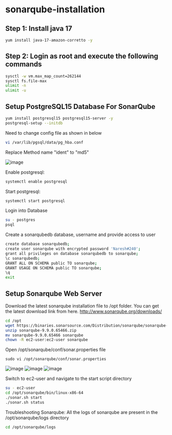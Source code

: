 # sonarqube-installation

## Step 1: Install java 17

```bash
yum install java-17-amazon-corretto -y
```

## Step 2: Login as root and execute the following commands

```bash
sysctl -w vm.max_map_count=262144
sysctl fs.file-max
ulimit -n
ulimit -u
```

## Setup PostgreSQL15 Database For SonarQube

```bash
yum install postgresql15 postgresql15-server -y
postgresql-setup --initdb
```

Need to change config file as shown in below

```bash
vi /var/lib/pgsql/data/pg_hba.conf
```

Replace Method name "ident" to "md5"

![image](https://user-images.githubusercontent.com/68885738/90953619-aef2f800-e48a-11ea-9b50-489183e9b0c1.png)

Enable  postgresql:

```bash    
systemctl enable postgresql
```
Start postgresql:

```bash
systemctl start postgresql
````

Login into Database

```bash
su - postgres
psql
```

Create a sonarqubedb database, username and provide access to user

```bash
create database sonarqubedb;
create user sonarqube with encrypted password 'Naresh#240';
grant all privileges on database sonarqubedb to sonarqube;
\c sonarqubedb;
GRANT ALL ON SCHEMA public TO sonarqube;
GRANT USAGE ON SCHEMA public TO sonarqube;
\q
exit
```

## Setup Sonarqube Web Server
Download the latest sonarqube installation file to /opt folder. You can get the latest download link from here. http://www.sonarqube.org/downloads/

 ```bash
cd /opt
wget https://binaries.sonarsource.com/Distribution/sonarqube/sonarqube-9.9.0.65466.zip
unzip sonarqube-9.9.0.65466.zip
mv sonarqube-9.9.0.65466 sonarqube
chown -R ec2-user:ec2-user sonarqube
```
	
Open /opt/sonarqube/conf/sonar.properties file

```
sudo vi /opt/sonarqube/conf/sonar.properties
```
![image](https://user-images.githubusercontent.com/68885738/90953687-7acc0700-e48b-11ea-94f9-4b32f8f170b0.png)
![image](https://user-images.githubusercontent.com/68885738/90953736-c1b9fc80-e48b-11ea-88f9-2629c85fdf56.png)
![image](https://user-images.githubusercontent.com/68885738/90953772-05146b00-e48c-11ea-8dab-143be09d878b.png)

Switch to ec2-user and navigate to the start script directory

```bash
su - ec2-user
cd /opt/sonarqube/bin/linux-x86-64
./sonar.sh start
./sonar.sh status
```

Troubleshooting Sonarqube:
All the logs of sonarqube are present in the /opt/sonarqube/logs directory

```bash
cd /opt/sonarqube/logs
```
